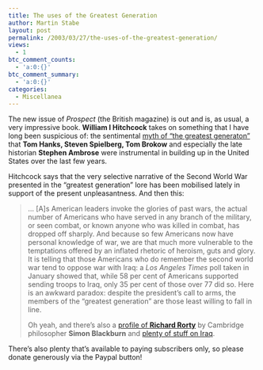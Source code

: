 ```yaml
---
title: The uses of the Greatest Generation
author: Martin Stabe
layout: post
permalink: /2003/03/27/the-uses-of-the-greatest-generation/
views:
  - 1
btc_comment_counts:
  - 'a:0:{}'
btc_comment_summary:
  - 'a:0:{}'
categories:
  - Miscellanea
---
```

The new issue of *Prospect* (the British magazine) is out and is, as usual, a very impressive book. **William I Hitchcock** takes on something that I have long been suspicious of: the sentimental <a href="http://www.prospect-magazine.co.uk/ArticleView.asp?accessible=yes&#038;P_Article=11888" target="_top">myth of &#8220;the greatest generaton&#8221;</a> that **Tom Hanks, Steven Spielberg, Tom Brokow** and especially the late historian **Stephen Ambrose** were instrumental in building up in the United States over the last few years. 

Hitchcock says that the very selective narrative of the Second World War presented in the &#8220;greatest generation&#8221; lore has been mobilised lately in support of the present unpleasantness. And then this:  


> &#8230; [A]s American leaders invoke the glories of past wars, the actual number of Americans who have served in any branch of the military, or seen combat, or known anyone who was killed in combat, has dropped off sharply. And because so few Americans now have personal knowledge of war, we are that much more vulnerable to the temptations offered by an inflated rhetoric of heroism, guts and glory. It is telling that those Americans who do remember the second world war tend to oppose war with Iraq: a *Los Angeles Times* poll taken in January showed that, while 58 per cent of Americans supported sending troops to Iraq, only 35 per cent of those over 77 did so. Here is an awkward paradox: despite the president&#8217;s call to arms, the members of the &#8220;greatest generation&#8221; are those least willing to fall in line.</p>
Oh yeah, and there&#8217;s also a <a href="http://www.prospect-magazine.co.uk/ArticleView.asp?accessible=yes&#038;P_Article=11896" target="_top">profile of <b>Richard Rorty</b></a> by Cambridge philosopher **Simon Blackburn** and <a href="http://www.prospect-magazine.co.uk/Start.asp" target="_top">plenty of stuff on Iraq</a>. 

There&#8217;s also plenty that&#8217;s available to paying subscribers only, so please donate generously via the Paypal button!